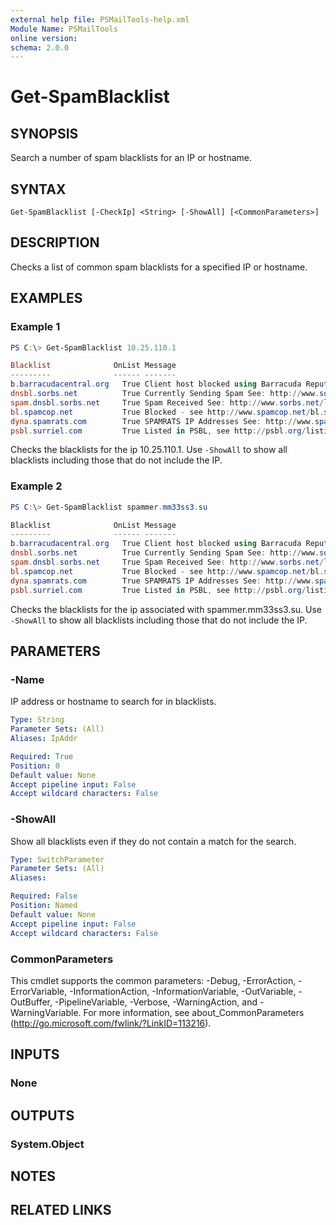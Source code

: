 ```yaml
---
external help file: PSMailTools-help.xml
Module Name: PSMailTools
online version:
schema: 2.0.0
---
```


# Get-SpamBlacklist

## SYNOPSIS
Search a number of spam blacklists for an IP or hostname.

## SYNTAX

```
Get-SpamBlacklist [-CheckIp] <String> [-ShowAll] [<CommonParameters>]
```

## DESCRIPTION
Checks a list of common spam blacklists for a specified IP or hostname.

## EXAMPLES

### Example 1
```powershell
PS C:\> Get-SpamBlacklist 10.25.110.1

Blacklist              OnList Message
---------              ------ -------
b.barracudacentral.org   True Client host blocked using Barracuda Reputation, see http://www.barracudanetworks.com/reputation/?r=1&ip=10.25.110.1
dnsbl.sorbs.net          True Currently Sending Spam See: http://www.sorbs.net/lookup.shtml?10.25.110.1
spam.dnsbl.sorbs.net     True Spam Received See: http://www.sorbs.net/lookup.shtml?10.25.110.1
bl.spamcop.net           True Blocked - see http://www.spamcop.net/bl.shtml?10.25.110.1
dyna.spamrats.com        True SPAMRATS IP Addresses See: http://www.spamrats.com/bl?10.25.110.1
psbl.surriel.com         True Listed in PSBL, see http://psbl.org/listing?ip=10.25.110.1
```

Checks the blacklists for the ip 10.25.110.1. Use `-ShowAll` to show all blacklists including those that do not include the IP.

### Example 2
```powershell
PS C:\> Get-SpamBlacklist spammer.mm33ss3.su

Blacklist              OnList Message
---------              ------ -------
b.barracudacentral.org   True Client host blocked using Barracuda Reputation, see http://www.barracudanetworks.com/reputation/?r=1&ip=10.25.110.1
dnsbl.sorbs.net          True Currently Sending Spam See: http://www.sorbs.net/lookup.shtml?10.25.110.1
spam.dnsbl.sorbs.net     True Spam Received See: http://www.sorbs.net/lookup.shtml?10.25.110.1
bl.spamcop.net           True Blocked - see http://www.spamcop.net/bl.shtml?10.25.110.1
dyna.spamrats.com        True SPAMRATS IP Addresses See: http://www.spamrats.com/bl?10.25.110.1
psbl.surriel.com         True Listed in PSBL, see http://psbl.org/listing?ip=10.25.110.1
```

Checks the blacklists for the ip associated with spammer.mm33ss3.su. Use `-ShowAll` to show all blacklists including those that do not include the IP.

## PARAMETERS

### -Name
IP address or hostname to search for in blacklists.

```yaml
Type: String
Parameter Sets: (All)
Aliases: IpAddr

Required: True
Position: 0
Default value: None
Accept pipeline input: False
Accept wildcard characters: False
```

### -ShowAll
Show all blacklists even if they do not contain a match for the search.

```yaml
Type: SwitchParameter
Parameter Sets: (All)
Aliases:

Required: False
Position: Named
Default value: None
Accept pipeline input: False
Accept wildcard characters: False
```

### CommonParameters
This cmdlet supports the common parameters: -Debug, -ErrorAction, -ErrorVariable, -InformationAction, -InformationVariable, -OutVariable, -OutBuffer, -PipelineVariable, -Verbose, -WarningAction, and -WarningVariable.
For more information, see about_CommonParameters (http://go.microsoft.com/fwlink/?LinkID=113216).

## INPUTS

### None


## OUTPUTS

### System.Object

## NOTES

## RELATED LINKS
